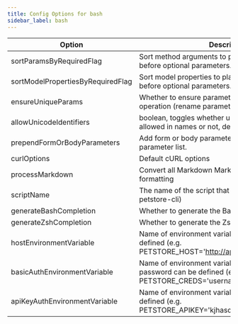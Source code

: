 ```yaml
---
title: Config Options for bash
sidebar_label: bash
---
```


| Option | Description | Values | Default |
| ------ | ----------- | ------ | ------- |
|sortParamsByRequiredFlag|Sort method arguments to place required parameters before optional parameters.| |true|
|sortModelPropertiesByRequiredFlag|Sort model properties to place required parameters before optional parameters.| |true|
|ensureUniqueParams|Whether to ensure parameter names are unique in an operation (rename parameters that are not).| |true|
|allowUnicodeIdentifiers|boolean, toggles whether unicode identifiers are allowed in names or not, default is false| |false|
|prependFormOrBodyParameters|Add form or body parameters to the beginning of the parameter list.| |false|
|curlOptions|Default cURL options| |null|
|processMarkdown|Convert all Markdown Markup into terminal formatting| |false|
|scriptName|The name of the script that will be generated (e.g. petstore-cli)| |null|
|generateBashCompletion|Whether to generate the Bash completion script| |false|
|generateZshCompletion|Whether to generate the Zsh completion script| |false|
|hostEnvironmentVariable|Name of environment variable where host can be defined (e.g. PETSTORE_HOST='http://api.openapitools.org:8080')| |null|
|basicAuthEnvironmentVariable|Name of environment variable where username and password can be defined (e.g. PETSTORE_CREDS='username:password')| |null|
|apiKeyAuthEnvironmentVariable|Name of environment variable where API key can be defined (e.g. PETSTORE_APIKEY='kjhasdGASDa5asdASD')| |false|
